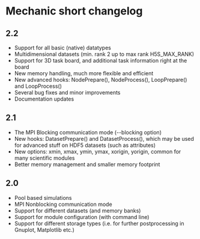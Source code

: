 Mechanic short changelog
========================

2.2
---

- Support for all basic (native) datatypes
- Multidimensional datasets (min. rank 2 up to max rank H5S_MAX_RANK)
- Support for 3D task board, and additional task information right at the board
- New memory handling, much more flexible and efficient
- New advanced hooks: NodePrepare(), NodeProcess(), LoopPrepare() and LoopProcess()
- Several bug fixes and minor improvements
- Documentation updates

2.1
---

- The MPI Blocking communication mode (--blocking option)
- New hooks: DatasetPrepare() and DatasetProcess(), which may be used for advanced stuff
  on HDF5 datasets (such as attributes)
- New options: xmin, xmax, ymin, ymax, xorigin, yorigin, common for many scientific modules
- Better memory management and smaller memory footprint

2.0
---

- Pool based simulations
- MPI Nonblocking communication mode
- Support for different datasets (and memory banks)
- Support for module configuration (with command line)
- Support for different storage types (i.e. for further postprocessing in Gnuplot,
  Matplotlib etc.)
